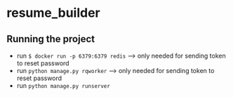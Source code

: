 # resume_builder

## Running the project
- run `$ docker run -p 6379:6379 redis` --> only needed for sending token to reset password
- run `python manage.py rqworker` --> only needed for sending token to reset password
- run `python manage.py runserver`